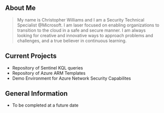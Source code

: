 
## About Me
>  My name is Christopher Williams and I am a Security Technical Specialist @Microsoft. I am laser focused on enabling organizations to transition to the cloud in a safe and secure manner. I am always looking for creative and innovative ways to approach problems and challenges, and a true believer in continuous learning.

## Current Projects
- Repository of Sentinel KQL queries
- Repository of Azure ARM Templates
- Demo Environment for Azure Network Security Capabilites

## General Information
- To be completed at a future date


<!-- Comment -->

